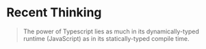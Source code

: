 # Recent Thinking

> The power of Typescript lies as much in its dynamically-typed runtime (JavaScript) as in its statically-typed compile time.  

      

